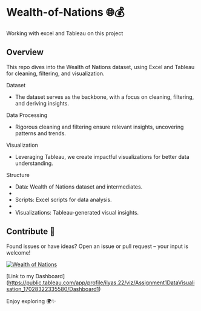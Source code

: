 # Wealth-of-Nations 🌐💰
Working with excel and Tableau on this project

## Overview
This repo dives into the Wealth of Nations dataset, using Excel and Tableau for cleaning, filtering, and visualization.

Dataset

- The dataset serves as the backbone, with a focus on cleaning, filtering, and deriving insights.

Data Processing

- Rigorous cleaning and filtering ensure relevant insights, uncovering patterns and trends.

Visualization

- Leveraging Tableau, we create impactful visualizations for better data understanding.

Structure

- Data: Wealth of Nations dataset and intermediates.
- 
- Scripts: Excel scripts for data analysis.
- 
- Visualizations: Tableau-generated visual insights.

## Contribute 🚀

Found issues or have ideas? Open an issue or pull request – your input is welcome!

<div class='tableauPlaceholder' id='viz1704818620039' style='position: relative'><noscript><a href='#'><img alt='Wealth of Nations ' src='https:&#47;&#47;public.tableau.com&#47;static&#47;images&#47;As&#47;Assignment1DataVisualisation_17028322335580&#47;Dashboard1&#47;1_rss.png' style='border: none' /></a></noscript><object class='tableauViz'  style='display:none;'><param name='host_url' value='https%3A%2F%2Fpublic.tableau.com%2F' /> <param name='embed_code_version' value='3' /> <param name='site_root' value='' /><param name='name' value='Assignment1DataVisualisation_17028322335580&#47;Dashboard1' /><param name='tabs' value='no' /><param name='toolbar' value='yes' /><param name='static_image' value='https:&#47;&#47;public.tableau.com&#47;static&#47;images&#47;As&#47;Assignment1DataVisualisation_17028322335580&#47;Dashboard1&#47;1.png' /> <param name='animate_transition' value='yes' /><param name='display_static_image' value='yes' /><param name='display_spinner' value='yes' /><param name='display_overlay' value='yes' /><param name='display_count' value='yes' /><param name='language' value='en-GB' /></object></div>      

[Link to my Dashboard] (https://public.tableau.com/app/profile/ilyas.22/viz/Assignment1DataVisualisation_17028322335580/Dashboard1)

Enjoy exploring 🌍✨
